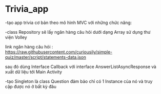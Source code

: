 # Trivia_app
-tạo app trivia cơ bản theo mô hình MVC với những chức năng:

-class Repository sẽ lấy ngân hàng câu hỏi dưới dạng Array sử dụng thư viện Volley 

link ngân hàng câu hỏi : https://raw.githubusercontent.com/curiousily/simple-quiz/master/script/statements-data.json

sau đó dùng Interface Callback với interface AnswerListAsyncResponse và xuất dữ liệu tới Main Activity 

-tạo Singleton là class Question đảm bảo chỉ có 1 Instance của nó và truy cập được nó ở bất kỳ đâu
